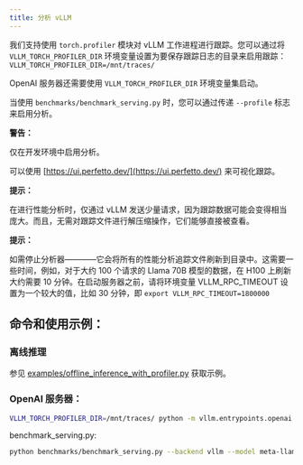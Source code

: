 ```yaml
---
title: 分析 vLLM
---
```


我们支持使用 `torch.profiler` 模块对 vLLM 工作进程进行跟踪。您可以通过将 `VLLM_TORCH_PROFILER_DIR` 环境变量设置为要保存跟踪日志的目录来启用跟踪： `VLLM_TORCH_PROFILER_DIR=/mnt/traces/`

OpenAI 服务器还需要使用 `VLLM_TORCH_PROFILER_DIR` 环境变量集启动。

当使用 `benchmarks/benchmark_serving.py` 时，您可以通过传递 `--profile` 标志来启用分析。

**警告：**

仅在开发环境中启用分析。

可以使用 [https://ui.perfetto.dev/](https://ui.perfetto.dev/) 来可视化跟踪。

**提示：**

在进行性能分析时，仅通过 vLLM 发送少量请求，因为跟踪数据可能会变得相当庞大。而且，无需对跟踪文件进行解压缩操作，它们能够直接被查看。

**提示：**

如需停止分析器————它会将所有的性能分析追踪文件刷新到目录中。这需要一些时间，例如，对于大约 100 个请求的 Llama 70B 模型的数据，在 H100 上刷新大约需要 10 分钟。在启动服务器之前，请将环境变量 VLLM_RPC_TIMEOUT 设置为一个较大的值，比如 30 分钟，即 `export VLLM_RPC_TIMEOUT=1800000`

## 命令和使用示例：

### 离线推理

参见 [examples/offline_inference_with_profiler.py](https://github.com/vllm-project/vllm/blob/main/examples/offline_inference_with_profiler.py) 获取示例。

### OpenAI 服务器：

```bash
VLLM_TORCH_PROFILER_DIR=/mnt/traces/ python -m vllm.entrypoints.openai.api_server --model meta-llama/Meta-Llama-3-70B
```

benchmark_serving.py:

```bash
python benchmarks/benchmark_serving.py --backend vllm --model meta-llama/Meta-Llama-3-70B --dataset-name sharegpt --dataset-path sharegpt.json --profile --num-prompts 2
```
